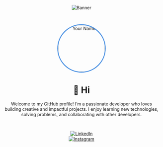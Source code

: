 <div align="center">

![Banner](https://images.unsplash.com/photo-1521737604893-d14cc237f11d?auto=format&fit=crop&w=1500&q=80)

<br/>

<img 
  src="https://avatars.githubusercontent.com/u/your-github-user-id?v=4" 
  alt="Your Name" 
  width="150" 
  height="150" 
  style="border-radius: 50%; border: 3px solid #4a90e2;" 
/>

# 👋 Hi

Welcome to my GitHub profile! I’m a passionate developer who loves building creative and impactful projects. I enjoy learning new technologies, solving problems, and collaborating with other developers.

<br/>

[![LinkedIn](https://img.shields.io/badge/LinkedIn-0A66C2?style=flat&logo=linkedin&logoColor=white)](https://www.linkedin.com/in/rashed-alsuhaibi)  
[![Instagram](https://img.shields.io/badge/Instagram-E4405F?style=flat&logo=instagram&logoColor=white)](https://www.instagram.com/alsohaibi1)

</div>
